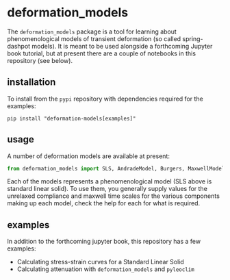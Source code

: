 # deformation_models

The `deformation_models` package is a tool for learning about phenomenological
models of transient deformation (so called spring-dashpot models). It is meant
to be used alongside a forthcoming Jupyter book tutorial, but at present there
are a couple of notebooks in this repository (see below).

## installation

To install from the `pypi` repository with dependencies required for the
examples:

```shell
pip install "deformation-models[examples]"
```

## usage

A number of deformation models are available at present:

```python
from deformation_models import SLS, AndradeModel, Burgers, MaxwellModel
```

Each of the models represents a phenomenological model (SLS above is standard
linear solid). To use them, you generally supply values for the unrelaxed
compliance and maxwell time scales for the various components making up each
model, check the help for each for what is required.

## examples

In addition to the forthcoming jupyter book, this repository has a few examples:

- Calculating stress-strain curves for a Standard Linear Solid
- Calculating attenuation with `deformation_models` and `pyleoclim`

<!-- SPHINX-START -->

<!-- prettier-ignore-start -->
[actions-badge]:            https://github.com/iSTRUM/deformation_models/workflows/CI/badge.svg
[actions-link]:             https://github.com/iSTRUM/deformation_models/actions
[conda-badge]:              https://img.shields.io/conda/vn/conda-forge/deformation_models
[conda-link]:               https://github.com/conda-forge/deformation_models-feedstock
[github-discussions-badge]: https://img.shields.io/static/v1?label=Discussions&message=Ask&color=blue&logo=github
[github-discussions-link]:  https://github.com/iSTRUM/deformation_models/discussions
[pypi-link]:                https://pypi.org/project/deformation_models/
[pypi-platforms]:           https://img.shields.io/pypi/pyversions/deformation_models
[pypi-version]:             https://img.shields.io/pypi/v/deformation_models
[rtd-badge]:                https://readthedocs.org/projects/deformation_models/badge/?version=latest
[rtd-link]:                 https://deformation_models.readthedocs.io/en/latest/?badge=latest

<!-- prettier-ignore-end -->
